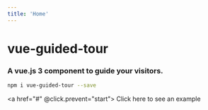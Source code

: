 ```yaml
---
title: 'Home'
---
```


# vue-guided-tour

<div class="introduction">

### A vue.js 3 component to guide your visitors.

<div class="installation">

```bash
npm i vue-guided-tour --save
```

</div>

<a href="#" @click.prevent="start"> Click here to see an example </a>

<script setup lang="ts">
import { useVgt } from '../src'
const $vgt = useVgt()
const start = () => {
  $vgt?.start?.(0)
}
</script>

</div>
